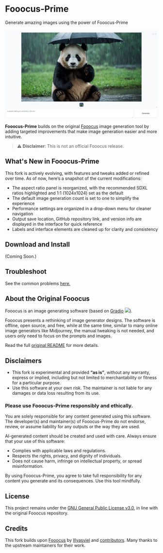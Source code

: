 # Fooocus-Prime

Generate amazing images using the power of Fooocus-Prime

![Preview](fooocus-prime-screenshot-panda.png)

**Fooocus-Prime** builds on the original [Fooocus](https://github.com/lllyasviel/Fooocus) image generation tool by adding targeted improvements that make image generation easier and more intuitive.

> ⚠️ **Disclaimer**: This is not an official Fooocus release.

## What's New in Fooocus-Prime

This fork is actively evolving, with features and tweaks added or refined over time. As of now, here’s a snapshot of the current modifications:

- The aspect ratio panel is reorganized, with the recommended SDXL ratios highlighted and 1:1 (1024x1024) set as the default  
- The default image generation count is set to one to simplify the experience 
- Performance settings are organized in a drop-down menu for cleaner navigation
- Output save location, GitHub repository link, and version info are displayed in the interface for quick reference  
- Labels and interface elements are cleaned up for clarity and consistency

## Download and Install
(Coming Soon.)

## Troubleshoot
See the common problems [here.](troubleshoot.md)

## About the Original Fooocus

Fooocus is an image generating software (based on [Gradio](https://www.gradio.app/) <a href='https://github.com/gradio-app/gradio'><img src='https://img.shields.io/github/stars/gradio-app/gradio'></a>).

Fooocus presents a rethinking of image generator designs. The software is offline, open source, and free, while at the same time, similar to many online image generators like Midjourney, the manual tweaking is not needed, and users only need to focus on the prompts and images.

Read the full [original README](https://github.com/lllyasviel/Fooocus#readme) for more details.

## Disclaimers

- This fork is experimental and provided **“as is”**, without any warranty, express or implied, including but not limited to merchantability or fitness for a particular purpose.  
- Use this software at your own risk. The maintainer is not liable for any damages or data loss resulting from its use.

### Please use **Fooocus-Prime** responsibly and ethically.

You are solely responsible for any content generated using this software. The developer(s) and maintainer(s) of Fooocus-Prime do not endorse, review, or assume liability for any outputs or the way they are used.

AI-generated content should be created and used with care. Always ensure that your use of this software:

- Complies with applicable laws and regulations.
- Respects the rights, privacy, and dignity of individuals.
- Does not cause harm, infringe on intellectual property, or spread misinformation.

By using Fooocus-Prime, you agree to take full responsibility for any content you generate and its consequences. Use this tool mindfully.


## License

This project remains under the [GNU General Public License v3.0](LICENSE), in line with the original Fooocus repository.


## Credits

This fork builds upon [Fooocus](https://github.com/lllyasviel/Fooocus) by [lllyasviel](https://github.com/lllyasviel) and [contributors](https://github.com/lllyasviel/Fooocus/graphs/contributors). Many thanks to the upstream maintainers for their work.
